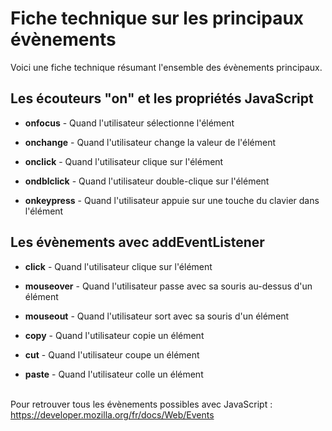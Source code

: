 # Fiche technique sur les principaux évènements

Voici une fiche technique résumant l'ensemble des évènements principaux.



## Les écouteurs "on" et les propriétés JavaScript
+ **onfocus** - Quand l'utilisateur sélectionne l'élément

+ **onchange** - Quand l'utilisateur change la valeur de l'élément

+ **onclick** - Quand l'utilisateur clique sur l'élément

+ **ondblclick** - Quand l'utilisateur double-clique sur l'élément

+ **onkeypress** - Quand l'utilisateur appuie sur une touche du clavier dans l'élément



## Les évènements avec addEventListener
+ **click** - Quand l'utilisateur clique sur l'élément

+ **mouseover** - Quand l'utilisateur passe avec sa souris au-dessus d'un élément

+ **mouseout** - Quand l'utilisateur sort avec sa souris d'un élément

+ **copy** - Quand l'utilisateur copie un élément

+ **cut** - Quand l'utilisateur coupe un élément

+ **paste** - Quand l'utilisateur colle un élément



<br>Pour retrouver tous les évènements possibles avec JavaScript : https://developer.mozilla.org/fr/docs/Web/Events